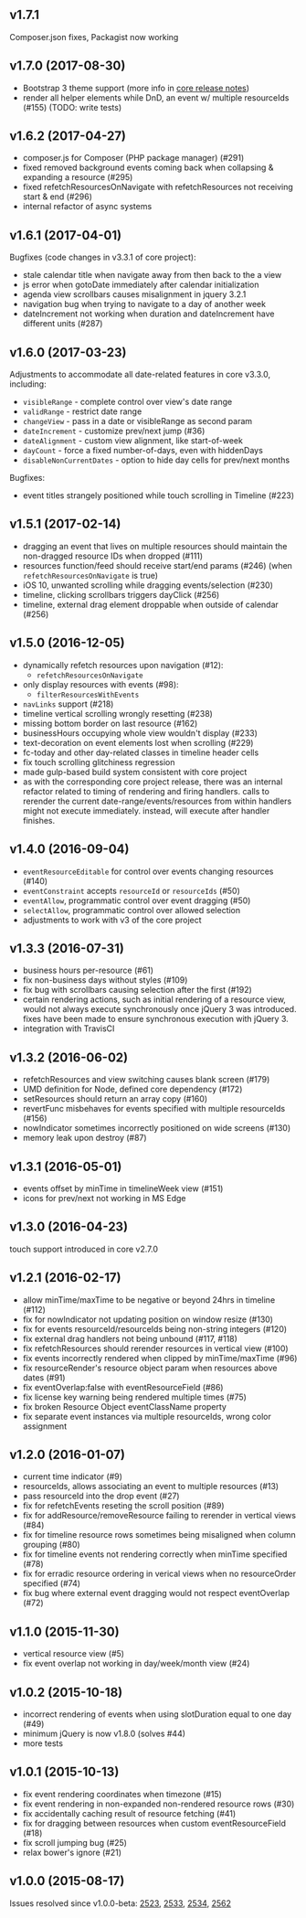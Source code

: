 
v1.7.1
------

Composer.json fixes, Packagist now working


v1.7.0 (2017-08-30)
-------------------

- Bootstrap 3 theme support (more info in [core release notes][core-3.5.0])
- render all helper elements while DnD, an event w/ multiple resourceIds (#155)
  (TODO: write tests)

[core-3.5.0]: https://github.com/fullcalendar/fullcalendar/releases/tag/v3.5.0


v1.6.2 (2017-04-27)
-------------------

- composer.js for Composer (PHP package manager) (#291)
- fixed removed background events coming back when collapsing & expanding a resource (#295)
- fixed refetchResourcesOnNavigate with refetchResources not receiving start & end (#296)
- internal refactor of async systems


v1.6.1 (2017-04-01)
-------------------

Bugfixes (code changes in v3.3.1 of core project):
- stale calendar title when navigate away from then back to the a view
- js error when gotoDate immediately after calendar initialization
- agenda view scrollbars causes misalignment in jquery 3.2.1
- navigation bug when trying to navigate to a day of another week
- dateIncrement not working when duration and dateIncrement have different units (#287)


v1.6.0 (2017-03-23)
-------------------

Adjustments to accommodate all date-related features in core v3.3.0, including:
- `visibleRange` - complete control over view's date range
- `validRange` - restrict date range
- `changeView` - pass in a date or visibleRange as second param
- `dateIncrement` - customize prev/next jump (#36)
- `dateAlignment` - custom view alignment, like start-of-week
- `dayCount` - force a fixed number-of-days, even with hiddenDays
- `disableNonCurrentDates` - option to hide day cells for prev/next months

Bugfixes:
- event titles strangely positioned while touch scrolling in Timeline (#223)


v1.5.1 (2017-02-14)
-------------------

- dragging an event that lives on multiple resources should maintain the
  non-dragged resource IDs when dropped (#111)
- resources function/feed should receive start/end params (#246)
  (when `refetchResourcesOnNavigate` is true)
- iOS 10, unwanted scrolling while dragging events/selection (#230)
- timeline, clicking scrollbars triggers dayClick (#256)
- timeline, external drag element droppable when outside of calendar (#256)


v1.5.0 (2016-12-05)
-------------------

- dynamically refetch resources upon navigation (#12):
	- `refetchResourcesOnNavigate`
- only display resources with events (#98):
	- `filterResourcesWithEvents`
- `navLinks` support (#218)
- timeline vertical scrolling wrongly resetting (#238)
- missing bottom border on last resource (#162)
- businessHours occupying whole view wouldn't display (#233)
- text-decoration on event elements lost when scrolling (#229)
- fc-today and other day-related classes in timeline header cells
- fix touch scrolling glitchiness regression
- made gulp-based build system consistent with core project
- as with the corresponding core project release, there was an internal refactor
  related to timing of rendering and firing handlers. calls to rerender the current
  date-range/events/resources from within handlers might not execute immediately.
  instead, will execute after handler finishes.


v1.4.0 (2016-09-04)
-------------------

- `eventResourceEditable` for control over events changing resources (#140)
- `eventConstraint` accepts `resourceId` or `resourceIds` (#50)
- `eventAllow`, programmatic control over event dragging (#50)
- `selectAllow`,  programmatic control over allowed selection
- adjustments to work with v3 of the core project


v1.3.3 (2016-07-31)
-------------------

- business hours per-resource (#61)
- fix non-business days without styles (#109)
- fix bug with scrollbars causing selection after the first (#192)
- certain rendering actions, such as initial rendering of a resource view,
   would not always execute synchronously once jQuery 3 was introduced.
   fixes have been made to ensure synchronous execution with jQuery 3.
- integration with TravisCI


v1.3.2 (2016-06-02)
-------------------

- refetchResources and view switching causes blank screen (#179)
- UMD definition for Node, defined core dependency (#172)
- setResources should return an array copy (#160)
- revertFunc misbehaves for events specified with multiple resourceIds (#156)
- nowIndicator sometimes incorrectly positioned on wide screens (#130)
- memory leak upon destroy (#87)


v1.3.1 (2016-05-01)
-------------------

- events offset by minTime in timelineWeek view (#151)
- icons for prev/next not working in MS Edge


v1.3.0 (2016-04-23)
-------------------

touch support introduced in core v2.7.0


v1.2.1 (2016-02-17)
-------------------

- allow minTime/maxTime to be negative or beyond 24hrs in timeline (#112)
- fix for nowIndicator not updating position on window resize (#130)
- fix for events resourceId/resourceIds being non-string integers (#120)
- fix external drag handlers not being unbound (#117, #118)
- fix refetchResources should rerender resources in vertical view (#100)
- fix events incorrectly rendered when clipped by minTime/maxTime (#96)
- fix resourceRender's resource object param when resources above dates (#91)
- fix eventOverlap:false with eventResourceField (#86)
- fix license key warning being rendered multiple times (#75)
- fix broken Resource Object eventClassName property
- fix separate event instances via multiple resourceIds, wrong color assignment


v1.2.0 (2016-01-07)
-------------------

- current time indicator (#9)
- resourceIds, allows associating an event to multiple resources (#13)
- pass resourceId into the drop event (#27)
- fix for refetchEvents reseting the scroll position (#89)
- fix for addResource/removeResource failing to rerender in vertical views (#84)
- fix for timeline resource rows sometimes being misaligned when column grouping (#80)
- fix for timeline events not rendering correctly when minTime specified (#78)
- fix for erradic resource ordering in verical views when no resourceOrder specified (#74)
- fix bug where external event dragging would not respect eventOverlap (#72)


v1.1.0 (2015-11-30)
-------------------

- vertical resource view (#5)
- fix event overlap not working in day/week/month view (#24)


v1.0.2 (2015-10-18)
-------------------

- incorrect rendering of events when using slotDuration equal to one day (#49)
- minimum jQuery is now v1.8.0 (solves #44)
- more tests


v1.0.1 (2015-10-13)
-------------------

- fix event rendering coordinates when timezone (#15)
- fix event rendering in non-expanded non-rendered resource rows (#30)
- fix accidentally caching result of resource fetching (#41)
- fix for dragging between resources when custom eventResourceField (#18)
- fix scroll jumping bug (#25)
- relax bower's ignore (#21)


v1.0.0 (2015-08-17)
-------------------

Issues resolved since v1.0.0-beta:
[2523], [2533], [2534], [2562]

[2523]: https://code.google.com/p/fullcalendar/issues/detail?id=2523
[2533]: https://code.google.com/p/fullcalendar/issues/detail?id=2533
[2534]: https://code.google.com/p/fullcalendar/issues/detail?id=2534
[2562]: https://code.google.com/p/fullcalendar/issues/detail?id=2562
